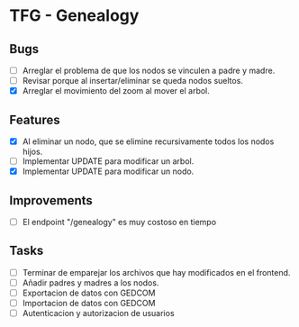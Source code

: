 # TFG - Genealogy

## Bugs

- [ ] Arreglar el problema de que los nodos se vinculen a padre y madre.
- [ ] Revisar porque al insertar/eliminar se queda nodos sueltos.
- [x] Arreglar el movimiento del zoom al mover el arbol.

## Features

- [x] Al eliminar un nodo, que se elimine recursivamente todos los nodos hijos.
- [ ] Implementar UPDATE para modificar un arbol.
- [x] Implementar UPDATE para modificar un nodo.

## Improvements

- [ ] El endpoint "/genealogy" es muy costoso en tiempo

## Tasks

- [ ] Terminar de emparejar los archivos que hay modificados en el frontend.
- [ ] Añadir padres y madres a los nodos.
- [ ] Exportacion de datos con GEDCOM
- [ ] Importacion de datos con GEDCOM
- [ ] Autenticacion y autorizacion de usuarios
